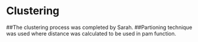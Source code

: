 # Clustering
 ##The clustering process was completed by Sarah. 
 ##Partioning technique was used where distance was calculated to be used in pam function. 

